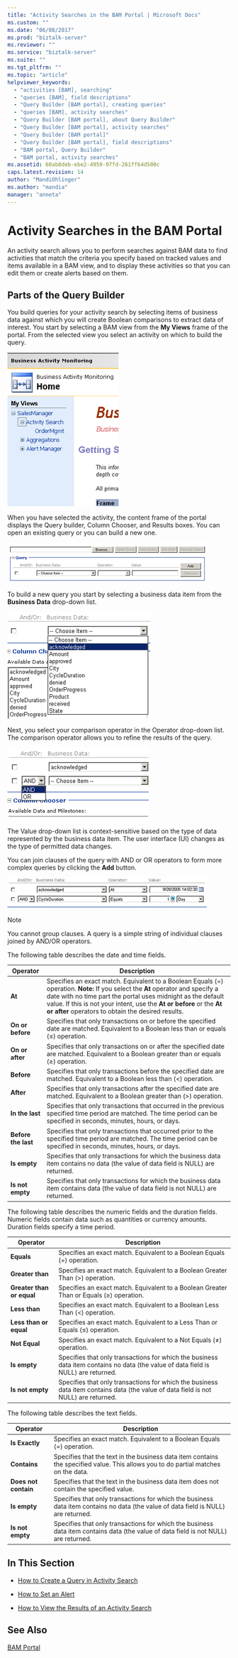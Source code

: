 ```yaml
---
title: "Activity Searches in the BAM Portal | Microsoft Docs"
ms.custom: ""
ms.date: "06/08/2017"
ms.prod: "biztalk-server"
ms.reviewer: ""
ms.service: "biztalk-server"
ms.suite: ""
ms.tgt_pltfrm: ""
ms.topic: "article"
helpviewer_keywords: 
  - "activities [BAM], searching"
  - "queries [BAM], field descriptions"
  - "Query Builder [BAM portal], creating queries"
  - "queries [BAM], activity searches"
  - "Query Builder [BAM portal], about Query Builder"
  - "Query Builder [BAM portal], activity searches"
  - "Query Builder [BAM portal]"
  - "Query Builder [BAM portal], field descriptions"
  - "BAM portal, Query Builder"
  - "BAM portal, activity searches"
ms.assetid: 60ab8deb-ebe2-4959-97fd-261ff64d500c
caps.latest.revision: 14
author: "MandiOhlinger"
ms.author: "mandia"
manager: "anneta"
---
```

# Activity Searches in the BAM Portal
An activity search allows you to perform searches against BAM data to find activities that match the criteria you specify based on tracked values and items available in a BAM view, and to display these activities so that you can edit them or create alerts based on them.  
  
## Parts of the Query Builder  
 You build queries for your activity search by selecting items of business data against which you will create Boolean comparisons to extract data of interest. You start by selecting a BAM view from the **My Views** frame of the portal. From the selected view you select an activity on which to build the query.  
  
 ![](../core/media/bamportalviewschooser.gif "BAMPortalViewsChooser")  
  
 When you have selected the activity, the content frame of the portal displays the Query builder, Column Chooser, and Results boxes. You can open an existing query or you can build a new one.  
  
 ![](../core/media/activitysearchquerybuilder.gif "ActivitySearchQueryBuilder")  
  
 To build a new query you start by selecting a business data item from the **Business Data** drop-down list.  
  
 ![](../core/media/activitysearchquerybuilderbusinessdatadropdown.gif "ActivitySearchQueryBuilderBusinessDataDropdown")  
  
 Next, you select your comparison operator in the Operator drop-down list. The comparison operator allows you to refine the results of the query.  
  
 ![](../core/media/activitysearchcomparisonoperatordropdown.gif "ActivitySearchComparisonOperatorDropDown")  
  
 The Value drop-down list is context-sensitive based on the type of data represented by the business data item. The user interface (UI) changes as the type of permitted data changes.  
  
 You can join clauses of the query with AND or OR operators to form more complex queries by clicking the **Add** button.  
  
 ![](../core/media/activitysearchjoiningclauses.gif "ActivitySearchJoiningClauses")  
  
> [!NOTE]
>  You cannot group clauses. A query is a simple string of individual clauses joined by AND/OR operators.  
  
 The following table describes the date and time fields.  
  
|Operator|Description|  
|--------------|-----------------|  
|**At**|Specifies an exact match. Equivalent to a Boolean Equals (=) operation. **Note:**  If you select the **At** operator and specify a date with no time part the portal uses midnight as the default value. If this is not your intent, use the **At or before** or the **At or after** operators to obtain the desired results.|  
|**On or before**|Specifies that only transactions on or before the specified date are matched. Equivalent to a Boolean less than or equals (≤) operation.|  
|**On or after**|Specifies that only transactions on or after the specified date are matched. Equivalent to a Boolean greater than or equals (≥) operation.|  
|**Before**|Specifies that only transactions before the specified date are matched. Equivalent to a Boolean less than (\<) operation.|  
|**After**|Specifies that only transactions after the specified date are matched. Equivalent to a Boolean greater than (>) operation.|  
|**In the last**|Specifies that only transactions that occurred in the previous specified time period are matched. The time period can be specified in seconds, minutes, hours, or days.|  
|**Before the last**|Specifies that only transactions that occurred prior to the specified time period are matched. The time period can be specified in seconds, minutes, hours, or days.|  
|**Is empty**|Specifies that only transactions for which the business data item contains no data (the value of data field is NULL) are returned.|  
|**Is not empty**|Specifies that only transactions for which the business data item contains data (the value of data field is not NULL) are returned.|  
  
 The following table describes the numeric fields and the duration fields. Numeric fields contain data such as quantities or currency amounts. Duration fields specify a time period.  
  
|Operator|Description|  
|--------------|-----------------|  
|**Equals**|Specifies an exact match. Equivalent to a Boolean Equals (=) operation.|  
|**Greater than**|Specifies an exact match. Equivalent to a Boolean Greater Than (>) operation.|  
|**Greater than or equal**|Specifies an exact match. Equivalent to a Boolean Greater Than or Equals (≥) operation.|  
|**Less than**|Specifies an exact match. Equivalent to a Boolean Less Than (<) operation.|  
|**Less than or equal**|Specifies an exact match. Equivalent to a Less Than or Equals (≤) operation.|  
|**Not Equal**|Specifies an exact match. Equivalent to a Not Equals (≠) operation.|  
|**Is empty**|Specifies that only transactions for which the business data item contains no data (the value of data field is NULL) are returned.|  
|**Is not empty**|Specifies that only transactions for which the business data item contains data (the value of data field is not NULL) are returned.|  
  
 The following table describes the text fields.  
  
|Operator|Description|  
|--------------|-----------------|  
|**Is Exactly**|Specifies an exact match. Equivalent to a Boolean Equals (=) operation.|  
|**Contains**|Specifies that the text in the business data item contains the specified value. This allows you to do partial matches on the data.|  
|**Does not contain**|Specifies that the text in the business data item does not contain the specified value.|  
|**Is empty**|Specifies that only transactions for which the business data item contains no data (the value of data field is NULL) are returned.|  
|**Is not empty**|Specifies that only transactions for which the business data item contains data (the value of data field is not NULL) are returned.|  
  
## In This Section  
  
-   [How to Create a Query in Activity Search](../core/how-to-create-a-query-in-activity-search.md)  
  
-   [How to Set an Alert](../core/how-to-set-an-alert.md)  
  
-   [How to View the Results of an Activity Search](../core/how-to-view-the-results-of-an-activity-search.md)  
  
## See Also  
 [BAM Portal](../core/bam-portal.md)